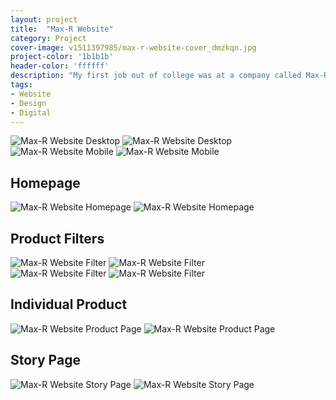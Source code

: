 ```yaml
---
layout: project
title:  "Max-R Website"
category: Project
cover-image: v1511397985/max-r-website-cover_dmzkqn.jpg
project-color: '1b1b1b'
header-color: 'ffffff'
description: "My first job out of college was at a company called Max-R. About 6 months after working there, the idea of updating the website was being thrown around, so I took it upon myself to begin creating wireframes and mockups. After a month or two of work, I had a number of different layouts and experiences I had explored. I then created working prototypes of what was determined to be the best design."
tags:
- Website
- Design
- Digital
---
```

<div class="grid-2_half fade-me">
  <img class="lazyload" alt="Max-R Website Desktop"
  src="https://res.cloudinary.com/iambramer/image/upload/e_blur:600,dpr_auto,f_auto,q_10,w_100/v1512894472/max-r-website-desktop_z5pnoy.png"
  data-srcset="https://res.cloudinary.com/iambramer/image/upload/dpr_auto,f_auto,q_auto,w_1600/v1512894472/max-r-website-desktop_z5pnoy.png 1900w,
  https://res.cloudinary.com/iambramer/image/upload/dpr_auto,f_auto,q_auto,w_1200/v1512894472/max-r-website-desktop_z5pnoy.png 1400w,
  https://res.cloudinary.com/iambramer/image/upload/dpr_auto,f_auto,q_auto,w_800/v1512894472/max-r-website-desktop_z5pnoy.png 1000w,
  https://res.cloudinary.com/iambramer/image/upload/dpr_auto,f_auto,q_auto,w_400/v1512894472/max-r-website-desktop_z5pnoy.png 400w">
    <noscript>
    <img alt="Max-R Website Desktop"
      src="https://res.cloudinary.com/iambramer/image/upload/dpr_auto,f_auto,q_auto,w_1600/v1512894472/max-r-website-desktop_z5pnoy.png"
      srcset="https://res.cloudinary.com/iambramer/image/upload/dpr_auto,f_auto,q_auto,w_1600/v1512894472/max-r-website-desktop_z5pnoy.png 1900w,
      https://res.cloudinary.com/iambramer/image/upload/dpr_auto,f_auto,q_auto,w_1200/v1512894472/max-r-website-desktop_z5pnoy.png 1400w,
      https://res.cloudinary.com/iambramer/image/upload/dpr_auto,f_auto,q_auto,w_800/v1512894472/max-r-website-desktop_z5pnoy.png 1000w,
      https://res.cloudinary.com/iambramer/image/upload/dpr_auto,f_auto,q_auto,w_400/v1512894472/max-r-website-desktop_z5pnoy.png 400w">
    </noscript>
</div>

<div class="grid-2_half fade-me">
  <img class="lazyload" alt="Max-R Website Mobile"
  src="https://res.cloudinary.com/iambramer/image/upload/e_blur:600,dpr_auto,f_auto,q_10,w_100/v1512894472/max-r-website-mobile_ccqspy.png"
  data-srcset="https://res.cloudinary.com/iambramer/image/upload/dpr_auto,f_auto,q_auto,w_1600/v1512894472/max-r-website-mobile_ccqspy.png 1900w,
  https://res.cloudinary.com/iambramer/image/upload/dpr_auto,f_auto,q_auto,w_1200/v1512894472/max-r-website-mobile_ccqspy.png 1400w,
  https://res.cloudinary.com/iambramer/image/upload/dpr_auto,f_auto,q_auto,w_800/v1512894472/max-r-website-mobile_ccqspy.png 1000w,
  https://res.cloudinary.com/iambramer/image/upload/dpr_auto,f_auto,q_auto,w_400/v1512894472/max-r-website-mobile_ccqspy.png 400w">
    <noscript>
    <img alt="Max-R Website Mobile"
      src="https://res.cloudinary.com/iambramer/image/upload/dpr_auto,f_auto,q_auto,w_1600/v1512894472/max-r-website-mobile_ccqspy.png"
      srcset="https://res.cloudinary.com/iambramer/image/upload/dpr_auto,f_auto,q_auto,w_1600/v1512894472/max-r-website-mobile_ccqspy.png 1900w,
      https://res.cloudinary.com/iambramer/image/upload/dpr_auto,f_auto,q_auto,w_1200/v1512894472/max-r-website-mobile_ccqspy.png 1400w,
      https://res.cloudinary.com/iambramer/image/upload/dpr_auto,f_auto,q_auto,w_800/v1512894472/max-r-website-mobile_ccqspy.png 1000w,
      https://res.cloudinary.com/iambramer/image/upload/dpr_auto,f_auto,q_auto,w_400/v1512894472/max-r-website-mobile_ccqspy.png 400w">
    </noscript>
</div>


<div class="grid-2_full fade-me">
  <h2>Homepage</h2>
</div>

<div class="grid-2_full box-shadow-light fade-me">
  <img class="lazyload" alt="Max-R Website Homepage"
  src="https://res.cloudinary.com/iambramer/image/upload/e_blur:600,dpr_auto,f_auto,q_10,w_100/v1512894472/max-r-website-homepage_tcsiy7.jpg"
  data-srcset="https://res.cloudinary.com/iambramer/image/upload/dpr_auto,f_auto,q_auto,w_1600/v1512894472/max-r-website-homepage_tcsiy7.jpg 1900w,
  https://res.cloudinary.com/iambramer/image/upload/dpr_auto,f_auto,q_auto,w_1200/v1512894472/max-r-website-homepage_tcsiy7.jpg 1400w,
  https://res.cloudinary.com/iambramer/image/upload/dpr_auto,f_auto,q_auto,w_800/v1512894472/max-r-website-homepage_tcsiy7.jpg 1000w,
  https://res.cloudinary.com/iambramer/image/upload/dpr_auto,f_auto,q_auto,w_400/v1512894472/max-r-website-homepage_tcsiy7.jpg 400w">
    <noscript>
    <img alt="Max-R Website Homepage"
      src="https://res.cloudinary.com/iambramer/image/upload/dpr_auto,f_auto,q_auto,w_1600/v1512894472/max-r-website-homepage_tcsiy7.jpg"
      srcset="https://res.cloudinary.com/iambramer/image/upload/dpr_auto,f_auto,q_auto,w_1600/v1512894472/max-r-website-homepage_tcsiy7.jpg 1900w,
      https://res.cloudinary.com/iambramer/image/upload/dpr_auto,f_auto,q_auto,w_1200/v1512894472/max-r-website-homepage_tcsiy7.jpg 1400w,
      https://res.cloudinary.com/iambramer/image/upload/dpr_auto,f_auto,q_auto,w_800/v1512894472/max-r-website-homepage_tcsiy7.jpg 1000w,
      https://res.cloudinary.com/iambramer/image/upload/dpr_auto,f_auto,q_auto,w_400/v1512894472/max-r-website-homepage_tcsiy7.jpg 400w">
    </noscript>
</div>


<div class="grid-2_full fade-me">
  <h2>Product Filters</h2>
</div>

<div class="grid-2_half box-shadow-light fade-me">
  <img class="lazyload" alt="Max-R Website Filter"
  src="https://res.cloudinary.com/iambramer/image/upload/e_blur:600,dpr_auto,f_auto,q_10,w_100/v1512894471/max-r-website-filter-2_v5yxkg.jpg"
  data-srcset="https://res.cloudinary.com/iambramer/image/upload/dpr_auto,f_auto,q_auto,w_1600/v1512894471/max-r-website-filter-2_v5yxkg.jpg 1900w,
  https://res.cloudinary.com/iambramer/image/upload/dpr_auto,f_auto,q_auto,w_1200/v1512894471/max-r-website-filter-2_v5yxkg.jpg 1400w,
  https://res.cloudinary.com/iambramer/image/upload/dpr_auto,f_auto,q_auto,w_800/v1512894471/max-r-website-filter-2_v5yxkg.jpg 1000w,
  https://res.cloudinary.com/iambramer/image/upload/dpr_auto,f_auto,q_auto,w_400/v1512894471/max-r-website-filter-2_v5yxkg.jpg 400w">
    <noscript>
    <img alt="Max-R Website Filter"
      src="https://res.cloudinary.com/iambramer/image/upload/dpr_auto,f_auto,q_auto,w_1600/v1512894471/max-r-website-filter-2_v5yxkg.jpg"
      srcset="https://res.cloudinary.com/iambramer/image/upload/dpr_auto,f_auto,q_auto,w_1600/v1512894471/max-r-website-filter-2_v5yxkg.jpg 1900w,
      https://res.cloudinary.com/iambramer/image/upload/dpr_auto,f_auto,q_auto,w_1200/v1512894471/max-r-website-filter-2_v5yxkg.jpg 1400w,
      https://res.cloudinary.com/iambramer/image/upload/dpr_auto,f_auto,q_auto,w_800/v1512894471/max-r-website-filter-2_v5yxkg.jpg 1000w,
      https://res.cloudinary.com/iambramer/image/upload/dpr_auto,f_auto,q_auto,w_400/v1512894471/max-r-website-filter-2_v5yxkg.jpg 400w">
    </noscript>
</div>

<div class="grid-2_half box-shadow-light fade-me">
  <img class="lazyload" alt="Max-R Website Filter"
  src="https://res.cloudinary.com/iambramer/image/upload/e_blur:600,dpr_auto,f_auto,q_10,w_100/v1512894472/max-r-website-filter-3_yfnhn3.jpg"
  data-srcset="https://res.cloudinary.com/iambramer/image/upload/dpr_auto,f_auto,q_auto,w_1600/v1512894472/max-r-website-filter-3_yfnhn3.jpg 1900w,
  https://res.cloudinary.com/iambramer/image/upload/dpr_auto,f_auto,q_auto,w_1200/v1512894472/max-r-website-filter-3_yfnhn3.jpg 1400w,
  https://res.cloudinary.com/iambramer/image/upload/dpr_auto,f_auto,q_auto,w_800/v1512894472/max-r-website-filter-3_yfnhn3.jpg 1000w,
  https://res.cloudinary.com/iambramer/image/upload/dpr_auto,f_auto,q_auto,w_400/v1512894472/max-r-website-filter-3_yfnhn3.jpg 400w">
    <noscript>
    <img alt="Max-R Website Filter"
      src="https://res.cloudinary.com/iambramer/image/upload/dpr_auto,f_auto,q_auto,w_1600/v1512894472/max-r-website-filter-3_yfnhn3.jpg"
      srcset="https://res.cloudinary.com/iambramer/image/upload/dpr_auto,f_auto,q_auto,w_1600/v1512894472/max-r-website-filter-3_yfnhn3.jpg 1900w,
      https://res.cloudinary.com/iambramer/image/upload/dpr_auto,f_auto,q_auto,w_1200/v1512894472/max-r-website-filter-3_yfnhn3.jpg 1400w,
      https://res.cloudinary.com/iambramer/image/upload/dpr_auto,f_auto,q_auto,w_800/v1512894472/max-r-website-filter-3_yfnhn3.jpg 1000w,
      https://res.cloudinary.com/iambramer/image/upload/dpr_auto,f_auto,q_auto,w_400/v1512894472/max-r-website-filter-3_yfnhn3.jpg 400w">
    </noscript>
</div>


<div class="grid-2_full fade-me">
  <h2>Individual Product</h2>
</div>

<div class="grid-2_full box-shadow-light fade-me">
  <img class="lazyload" alt="Max-R Website Product Page"
  src="https://res.cloudinary.com/iambramer/image/upload/e_blur:600,dpr_auto,f_auto,q_10,w_100/v1512894472/max-r-website-individual-product_vo0doo.jpg"
  data-srcset="https://res.cloudinary.com/iambramer/image/upload/dpr_auto,f_auto,q_auto,w_1600/v1512894472/max-r-website-individual-product_vo0doo.jpg 1900w,
  https://res.cloudinary.com/iambramer/image/upload/dpr_auto,f_auto,q_auto,w_1200/v1512894472/max-r-website-individual-product_vo0doo.jpg 1400w,
  https://res.cloudinary.com/iambramer/image/upload/dpr_auto,f_auto,q_auto,w_800/v1512894472/max-r-website-individual-product_vo0doo.jpg 1000w,
  https://res.cloudinary.com/iambramer/image/upload/dpr_auto,f_auto,q_auto,w_400/v1512894472/max-r-website-individual-product_vo0doo.jpg 400w">
    <noscript>
    <img alt="Max-R Website Product Page"
      src="https://res.cloudinary.com/iambramer/image/upload/dpr_auto,f_auto,q_auto,w_1600/v1512894472/max-r-website-individual-product_vo0doo.jpg"
      srcset="https://res.cloudinary.com/iambramer/image/upload/dpr_auto,f_auto,q_auto,w_1600/v1512894472/max-r-website-individual-product_vo0doo.jpg 1900w,
      https://res.cloudinary.com/iambramer/image/upload/dpr_auto,f_auto,q_auto,w_1200/v1512894472/max-r-website-individual-product_vo0doo.jpg 1400w,
      https://res.cloudinary.com/iambramer/image/upload/dpr_auto,f_auto,q_auto,w_800/v1512894472/max-r-website-individual-product_vo0doo.jpg 1000w,
      https://res.cloudinary.com/iambramer/image/upload/dpr_auto,f_auto,q_auto,w_400/v1512894472/max-r-website-individual-product_vo0doo.jpg 400w">
    </noscript>
</div>


<div class="grid-2_full fade-me">
  <h2>Story Page</h2>
</div>

<div class="grid-2_full box-shadow-light fade-me">
  <img class="lazyload" alt="Max-R Website Story Page"
  src="https://res.cloudinary.com/iambramer/image/upload/e_blur:600,dpr_auto,f_auto,q_10,w_100/v1512894473/max-r-website-our-story_mqj4hp.jpg"
  data-srcset="https://res.cloudinary.com/iambramer/image/upload/dpr_auto,f_auto,q_auto,w_1600/v1512894473/max-r-website-our-story_mqj4hp.jpg 1900w,
  https://res.cloudinary.com/iambramer/image/upload/dpr_auto,f_auto,q_auto,w_1200/v1512894473/max-r-website-our-story_mqj4hp.jpg 1400w,
  https://res.cloudinary.com/iambramer/image/upload/dpr_auto,f_auto,q_auto,w_800/v1512894473/max-r-website-our-story_mqj4hp.jpg 1000w,
  https://res.cloudinary.com/iambramer/image/upload/dpr_auto,f_auto,q_auto,w_400/v1512894473/max-r-website-our-story_mqj4hp.jpg 400w">
    <noscript>
    <img alt="Max-R Website Story Page"
      src="https://res.cloudinary.com/iambramer/image/upload/dpr_auto,f_auto,q_auto,w_1600/v1512894473/max-r-website-our-story_mqj4hp.jpg"
      srcset="https://res.cloudinary.com/iambramer/image/upload/dpr_auto,f_auto,q_auto,w_1600/v1512894473/max-r-website-our-story_mqj4hp.jpg 1900w,
      https://res.cloudinary.com/iambramer/image/upload/dpr_auto,f_auto,q_auto,w_1200/v1512894473/max-r-website-our-story_mqj4hp.jpg 1400w,
      https://res.cloudinary.com/iambramer/image/upload/dpr_auto,f_auto,q_auto,w_800/v1512894473/max-r-website-our-story_mqj4hp.jpg 1000w,
      https://res.cloudinary.com/iambramer/image/upload/dpr_auto,f_auto,q_auto,w_400/v1512894473/max-r-website-our-story_mqj4hp.jpg 400w">
    </noscript>
</div>
